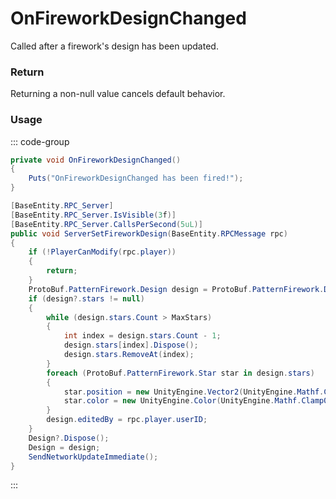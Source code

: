 # OnFireworkDesignChanged
<Badge type="info" text="Firework"/><Badge type="danger" text="Carbon Compatible"/><Badge type="warning" text="Oxide Compatible"/>
Called after a firework's design has been updated.

### Return
Returning a non-null value cancels default behavior.

### Usage
::: code-group
```csharp [Example]
private void OnFireworkDesignChanged()
{
	Puts("OnFireworkDesignChanged has been fired!");
}
```
```csharp [Source — Assembly-CSharp @ PatternFirework]
[BaseEntity.RPC_Server]
[BaseEntity.RPC_Server.IsVisible(3f)]
[BaseEntity.RPC_Server.CallsPerSecond(5uL)]
public void ServerSetFireworkDesign(BaseEntity.RPCMessage rpc)
{
	if (!PlayerCanModify(rpc.player))
	{
		return;
	}
	ProtoBuf.PatternFirework.Design design = ProtoBuf.PatternFirework.Design.Deserialize(rpc.read);
	if (design?.stars != null)
	{
		while (design.stars.Count > MaxStars)
		{
			int index = design.stars.Count - 1;
			design.stars[index].Dispose();
			design.stars.RemoveAt(index);
		}
		foreach (ProtoBuf.PatternFirework.Star star in design.stars)
		{
			star.position = new UnityEngine.Vector2(UnityEngine.Mathf.Clamp(star.position.x, -1f, 1f), UnityEngine.Mathf.Clamp(star.position.y, -1f, 1f));
			star.color = new UnityEngine.Color(UnityEngine.Mathf.Clamp01(star.color.r), UnityEngine.Mathf.Clamp01(star.color.g), UnityEngine.Mathf.Clamp01(star.color.b), 1f);
		}
		design.editedBy = rpc.player.userID;
	}
	Design?.Dispose();
	Design = design;
	SendNetworkUpdateImmediate();
}

```
:::
